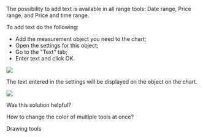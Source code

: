 The possibility to add text is available in all range tools: Date range, Price range, and Price and time range.

To add text do the following:

-   Add the measurement object you need to the chart;
-   Open the settings for this object;
-   Go to the "Text" tab;
-   Enter text and click OK.

![](https://s3.amazonaws.com/cdn.freshdesk.com/data/helpdesk/attachments/production/43525822559/original/WLI5MhHswiRt8EFEJnYPAj7BJwawXUvfwA.png?1732637634)

The text entered in the settings will be displayed on the object on the chart.

![](https://s3.amazonaws.com/cdn.freshdesk.com/data/helpdesk/attachments/production/43525822623/original/GqAtkRL_zBS5Y3Yhon9hPepGicTAlz1uGA.png?1732637645)

Was this solution helpful?

How to change the color of multiple tools at once?

Drawing tools